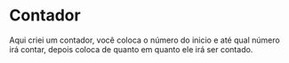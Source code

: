 # Contador

Aqui criei um contador, você coloca o número do inicio e até qual número irá contar, depois coloca de quanto em quanto ele irá ser contado.
